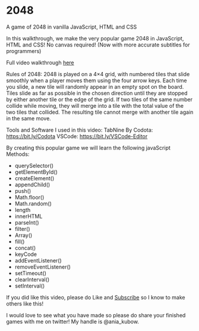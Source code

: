 # 2048
A game of 2048 in vanilla JavaScript, HTML and CSS

In this walkthrough, we make the very popular game 2048 in JavaScript, HTML and CSS! No canvas required!  (Now with more accurate subtitles for programmers)

Full video walkthrough [here](https://youtu.be/Eog-R7wzdc8)

Rules of 2048:
2048 is played on a 4×4 grid, with numbered tiles that slide smoothly when a player moves them using the four arrow keys. Each time you slide, a new tile will randomly appear in an empty spot on the board. Tiles slide as far as possible in the chosen direction until they are stopped by either another tile or the edge of the grid. If two tiles of the same number collide while moving, they will merge into a tile with the total value of the two tiles that collided. The resulting tile cannot merge with another tile again in the same move. 

Tools and Software I used in this video:
TabNine By Codota: https://bit.ly/Codota
VSCode: https://bit.ly/VSCode-Editor

By creating this popular game we will learn the following javaScript Methods:
- querySelector()
- getElementById()
- createElement()
- appendChild()
- push()
- Math.floor()
- Math.random()
- length
- innerHTML
- parseInt()
- filter()
- Array()
- fill()
- concat()
- keyCode
- addEventListener()
- removeEventListener()
- setTimeout()
- clearInterval()
- setInterval()

If you did like this video, please do Like and [Subscribe](youtube.com/aniakubow) so I know to make others like this!

I would love to see what you have made so please do share your finished games with me on twitter! My handle is @ania_kubow.
